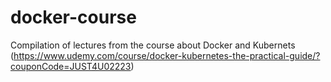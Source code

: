 # docker-course
Compilation of lectures from the course about Docker and Kubernets (https://www.udemy.com/course/docker-kubernetes-the-practical-guide/?couponCode=JUST4U02223)

